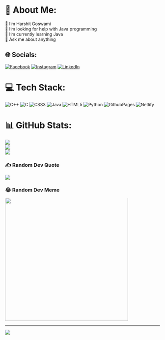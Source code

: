 # 💫 About Me:
🔭 I’m Harshit Goswami<br>🤝 I’m looking for help with Java programming<br>🌱 I’m currently learning Java<br>💬 Ask me about anything


## 🌐 Socials:
[![Facebook](https://img.shields.io/badge/Facebook-%231877F2.svg?logo=Facebook&logoColor=white)](https://facebook.com/harshit.goswami.73345) [![Instagram](https://img.shields.io/badge/Instagram-%23E4405F.svg?logo=Instagram&logoColor=white)](https://instagram.com/harshitgoswamiii) [![LinkedIn](https://img.shields.io/badge/LinkedIn-%230077B5.svg?logo=linkedin&logoColor=white)](https://linkedin.com/in/arshitgoswami244) 

# 💻 Tech Stack:
![C++](https://img.shields.io/badge/c++-%2300599C.svg?style=flat&logo=c%2B%2B&logoColor=white) ![C](https://img.shields.io/badge/c-%2300599C.svg?style=flat&logo=c&logoColor=white) ![CSS3](https://img.shields.io/badge/css3-%231572B6.svg?style=flat&logo=css3&logoColor=white) ![Java](https://img.shields.io/badge/java-%23ED8B00.svg?style=flat&logo=openjdk&logoColor=white) ![HTML5](https://img.shields.io/badge/html5-%23E34F26.svg?style=flat&logo=html5&logoColor=white) ![Python](https://img.shields.io/badge/python-3670A0?style=flat&logo=python&logoColor=ffdd54) ![GithubPages](https://img.shields.io/badge/github%20pages-121013?style=flat&logo=github&logoColor=white) ![Netlify](https://img.shields.io/badge/netlify-%23000000.svg?style=flat&logo=netlify&logoColor=#00C7B7)
# 📊 GitHub Stats:
![](https://github-readme-stats.vercel.app/api?username=HarshitGoswamiii&theme=synthwave&hide_border=false&include_all_commits=true&count_private=false)<br/>
![](https://github-readme-streak-stats.herokuapp.com/?user=HarshitGoswamiii&theme=synthwave&hide_border=false)<br/>
![](https://github-readme-stats.vercel.app/api/top-langs/?username=HarshitGoswamiii&theme=synthwave&hide_border=false&include_all_commits=true&count_private=false&layout=compact)

### ✍️ Random Dev Quote
![](https://quotes-github-readme.vercel.app/api?type=horizontal&theme=radical)

### 😂 Random Dev Meme
<img src='https://memer-new.vercel.app/' style="height: 400px;"/>

---
[![](https://visitcount.itsvg.in/api?id=HarshitGoswamiii&icon=6&color=6)](https://visitcount.itsvg.in)

<!-- Proudly created with GPRM ( https://gprm.itsvg.in ) -->
